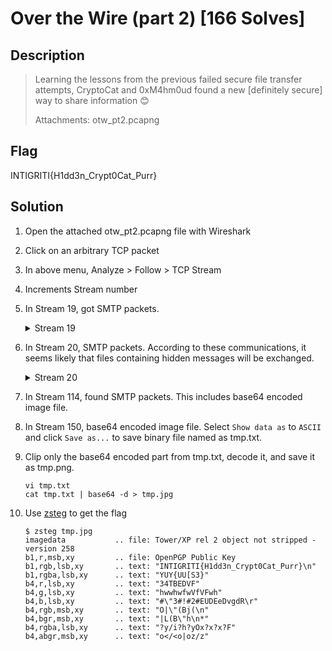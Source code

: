 # Over the Wire (part 2) [166 Solves]

## Description

> Learning the lessons from the previous failed secure file transfer attempts, CryptoCat and 0xM4hm0ud found a new [definitely secure] way to share information 😊
>
> Attachments: otw_pt2.pcapng

## Flag

INTIGRITI{H1dd3n_Crypt0Cat_Purr}

## Solution

1. Open the attached otw_pt2.pcapng file with Wireshark
1. Click on an arbitrary TCP packet
1. In above menu, Analyze > Follow > TCP Stream
1. Increments Stream number
1. In Stream 19, got SMTP packets.

   <details><summary>Stream 19</summary>

   ```text
   220 kali Python SMTP proxy version 0.3
   ehlo 0xM4hm0ud.home
   250-kali
   250-8BITMIME
   250 HELP
   mail FROM:<0xM4hm0ud@example.com>
   250 OK
   rcpt TO:<CryptoCat@example.com>
   250 OK
   data
   354 End data with <CR><LF>.<CR><LF>
   Content-Type: text/plain; charset="us-ascii"
   MIME-Version: 1.0
   Content-Transfer-Encoding: 7bit
   To: Recipient <CryptoCat@example.com>
   From: Author <0xM4hm0ud@example.com>
   
   '
   Hi CryptoCat,
   
   It's been a long time since we last saw each other, and I've been thinking about our friendship. I believe it's important for us to stay connected and share important things in a way that only you and I can understand.
   
   I wanted to remind you that we need to pay more attention to our communications, especially when it comes to discussing crucial matters. Sometimes, we might need to hide our messages in plain sight, using our own secret language. As you know SMTP isn't secure as you think!
   
   It's like we're on a treasure hunt, and the treasure is our bond. You know the drill - for our important stuff, we'll need to hide it somewhere unique, somewhere only we can find it.
   
   Looking forward to hearing from you soon. Let's make our conversations more interesting and secure.
   
   Best,
   0xM4hm0ud
   .
   250 OK
   quit
   221 Bye
   ```

   </details>

1. In Stream 20, SMTP packets. According to these communications, it seems likely that files containing hidden messages will be exchanged.

   <details><summary>Stream 20</summary>

   ```text
   220 kali Python SMTP proxy version 0.3
   ehlo 0xM4hm0ud.home
   250-kali
   250-8BITMIME
   250 HELP
   mail FROM:<CryptoCat@example.com>
   250 OK
   rcpt TO:<0xM4hm0ud@example.com>
   250 OK
   data
   354 End data with <CR><LF>.<CR><LF>
   Content-Type: text/plain; charset="us-ascii"
   MIME-Version: 1.0
   Content-Transfer-Encoding: 7bit
   To: Recipient <0xM4hm0ud@example.com>
   From: Author <CryptoCat@example.com>
   
   '
   Hey 0xM4hm0ud,
   
   It's great to hear from you! I completely agree that we should keep our conversations private and intriguing. Our special bond deserves nothing less. I'm up for the challenge!
   
   I've been thinking about a unique way we can communicate securely. 
   Maybe we could use a combination of our favorite books, movies or pets as a code, or even a simple cipher? Let's brainstorm ideas and keep our messages hidden from prying eyes.
   
   Looking forward to rekindling our friendship in this exciting and mysterious way.
   
   Talk to you soon,
   CryptoCat
   .
   250 OK
   quit
   221 Bye
   ```

   </details>

1. In Stream 114, found SMTP packets. This includes base64 encoded image file.
1. In Stream 150, base64 encoded image file.
   Select `Show data as` to `ASCII` and click `Save as...` to save binary file named as tmp.txt.
1. Clip only the base64 encoded part from tmp.txt, decode it, and save it as tmp.png.

   ```console
   vi tmp.txt
   cat tmp.txt | base64 -d > tmp.jpg
   ```

1. Use [zsteg](https://github.com/zed-0xff/zsteg) to get the flag

   ```console
   $ zsteg tmp.jpg
   imagedata           .. file: Tower/XP rel 2 object not stripped - version 258
   b1,r,msb,xy         .. file: OpenPGP Public Key
   b1,rgb,lsb,xy       .. text: "INTIGRITI{H1dd3n_Crypt0Cat_Purr}\n"
   b1,rgba,lsb,xy      .. text: "YUY{UU[S3}"
   b4,r,lsb,xy         .. text: "34TBEDVF"
   b4,g,lsb,xy         .. text: "hwwhwfwVfVFwh"
   b4,b,lsb,xy         .. text: "#\"3#!#2#EUDEeDvgdR\r"
   b4,rgb,msb,xy       .. text: "O|\"(Bj(\n"
   b4,bgr,msb,xy       .. text: "|L(B\"h\n*"
   b4,rgba,lsb,xy      .. text: "?y/i?h?yOx?x?x?F"
   b4,abgr,msb,xy      .. text: "o</<o|oz/z"
   ```
